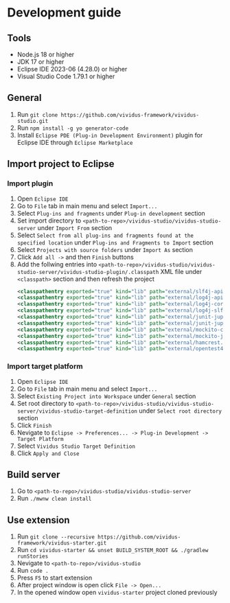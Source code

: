 # Development guide

## Tools
* Node.js 18 or higher
* JDK 17 or higher
* Eclipse IDE 2023-06 (4.28.0) or higher
* Visual Studio Code 1.79.1 or higher

## General
1. Run `git clone https://github.com/vividus-framework/vividus-studio.git`
1. Run `npm install -g yo generator-code`
1. Install `Eclipse PDE (Plug-in Development Environment)` plugin for Eclipse IDE through `Eclipse Marketplace`

## Import project to Eclipse
### Import plugin
1. Open `Eclipse IDE`
1. Go to `File` tab in main menu and select `Import...`
1. Select `Plug-ins and fragments` under `Plug-in development` section
1. Set import directory to `<path-to-repo>/vividus-studio/vividus-studio-server` under `Import From` section
1. Select `Select from all plug-ins and fragments found at the specified location` under `Plug-ins and Fragments to Import` section
1. Select `Projects with source folders` under `Import As` section
1. Click `Add all ->` and then `Finish` buttons
1. Add the follwing entries into `<path-to-repo>/vividus-studio/vividus-studio-server/vividus-studio-plugin/.classpath` XML file under `<classpath>` section and then refresh the project
    ```xml
    <classpathentry exported="true" kind="lib" path="external/slf4j-api.jar"/>
    <classpathentry exported="true" kind="lib" path="external/log4j-api.jar"/>
    <classpathentry exported="true" kind="lib" path="external/log4j-core.jar"/>
    <classpathentry exported="true" kind="lib" path="external/log4j-slf4j18-impl.jar"/>
    <classpathentry exported="true" kind="lib" path="external/junit-jupiter-api.jar"/>
    <classpathentry exported="true" kind="lib" path="external/junit-jupiter-params.jar"/>
    <classpathentry exported="true" kind="lib" path="external/mockito-core.jar"/>
    <classpathentry exported="true" kind="lib" path="external/mockito-junit-jupiter.jar"/>
    <classpathentry exported="true" kind="lib" path="external/hamcrest.jar"/>
    <classpathentry exported="true" kind="lib" path="external/opentest4j.jar"/>
    ```

### Import target platform
1. Open `Eclipse IDE`
1. Go to `File` tab in main menu and select `Import...`
1. Select `Existing Project into Workspace` under `General` section
1. Set root directory to `<path-to-repo>/vividus-studio/vividus-studio-server/vividus-studio-target-definition` under `Select root directory` section
1. Click `Finish`
1. Nevigate to `Eclipse -> Preferences... -> Plug-in Development -> Target Platform`
1. Select `Vividus Studio Target Definition`
1. Click `Apply and Close`

## Build server
1. Go to `<path-to-repo>/vividus-studio/vividus-studio-server`
1. Run `./mwnw clean install`

## Use extension
1. Run `git clone --recursive https://github.com/vividus-framework/vividus-starter.git`
1. Run `cd vividus-starter && unset BUILD_SYSTEM_ROOT && ./gradlew runStories`
1. Nevigate to `<path-to-repo>/vividus-studio`
1. Run `code .`
1. Press `F5` to start extension
1. After project window is open click `File -> Open...`
1. In the opened window open `vividus-starter` project cloned previously
